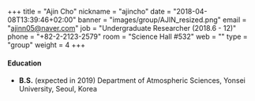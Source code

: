 +++
title = "Ajin Cho"
nickname = "ajincho"
date = "2018-04-08T13:39:46+02:00"
banner = "images/group/AJIN_resized.png"
email = "ajinn05@naver.com"
job = "Undergraduate Researcher (2018.6 - 12)"
phone = "+82-2-2123-2579"
room = "Science Hall #532"
web = ""
type = "group"
weight = 4
+++

#### Education
+ **B.S.** (expected in 2019) Department of Atmospheric Sciences, Yonsei University, Seoul, Korea
